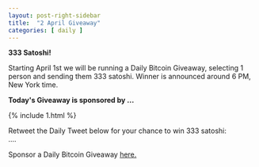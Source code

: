 ```yaml
---
layout: post-right-sidebar
title:  "2 April Giveaway"
categories: [ daily ]
---
```

**333 Satoshi!**

Starting April 1st we will be running a Daily Bitcoin Giveaway, selecting 1 person and sending them 333 satoshi.
Winner is announced around 6 PM, New York time.

<b>Today's Giveaway is sponsored by ...</b>

{% include  1.html %}


Retweet the Daily Tweet below for your chance to win 333 satoshi:<br>
....

Sponsor a Daily Bitcoin Giveaway <a href="http://www.all-faucets.com/daily/2019/03/29/giveaway-sponsorship.html">here.
